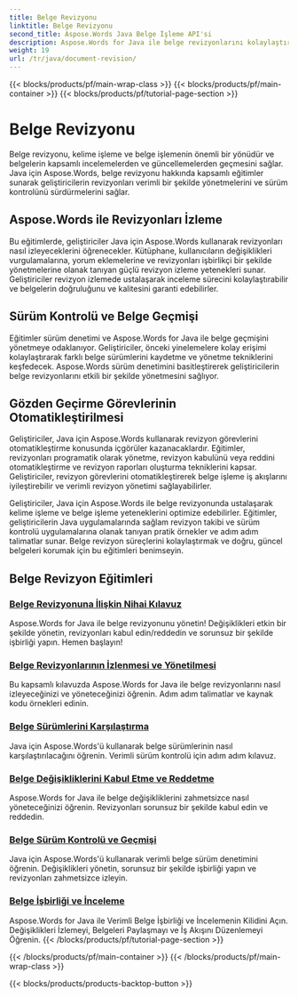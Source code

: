 ```yaml
---
title: Belge Revizyonu
linktitle: Belge Revizyonu
second_title: Aspose.Words Java Belge İşleme API'si
description: Aspose.Words for Java ile belge revizyonlarını kolaylaştırın! Değişiklikleri takip edin, sürüm kontrolünü yönetin ve revizyon görevlerini zahmetsizce otomatikleştirin.
weight: 19
url: /tr/java/document-revision/
---
```


{{< blocks/products/pf/main-wrap-class >}}
{{< blocks/products/pf/main-container >}}
{{< blocks/products/pf/tutorial-page-section >}}

# Belge Revizyonu


Belge revizyonu, kelime işleme ve belge işlemenin önemli bir yönüdür ve belgelerin kapsamlı incelemelerden ve güncellemelerden geçmesini sağlar. Java için Aspose.Words, belge revizyonu hakkında kapsamlı eğitimler sunarak geliştiricilerin revizyonları verimli bir şekilde yönetmelerini ve sürüm kontrolünü sürdürmelerini sağlar.

## Aspose.Words ile Revizyonları İzleme

Bu eğitimlerde, geliştiriciler Java için Aspose.Words kullanarak revizyonları nasıl izleyeceklerini öğrenecekler. Kütüphane, kullanıcıların değişiklikleri vurgulamalarına, yorum eklemelerine ve revizyonları işbirlikçi bir şekilde yönetmelerine olanak tanıyan güçlü revizyon izleme yetenekleri sunar. Geliştiriciler revizyon izlemede ustalaşarak inceleme sürecini kolaylaştırabilir ve belgelerin doğruluğunu ve kalitesini garanti edebilirler.

## Sürüm Kontrolü ve Belge Geçmişi

Eğitimler sürüm denetimi ve Aspose.Words for Java ile belge geçmişini yönetmeye odaklanıyor. Geliştiriciler, önceki yinelemelere kolay erişimi kolaylaştırarak farklı belge sürümlerini kaydetme ve yönetme tekniklerini keşfedecek. Aspose.Words sürüm denetimini basitleştirerek geliştiricilerin belge revizyonlarını etkili bir şekilde yönetmesini sağlıyor.

## Gözden Geçirme Görevlerinin Otomatikleştirilmesi

Geliştiriciler, Java için Aspose.Words kullanarak revizyon görevlerini otomatikleştirme konusunda içgörüler kazanacaklardır. Eğitimler, revizyonları programatik olarak yönetme, revizyon kabulünü veya reddini otomatikleştirme ve revizyon raporları oluşturma tekniklerini kapsar. Geliştiriciler, revizyon görevlerini otomatikleştirerek belge işleme iş akışlarını iyileştirebilir ve verimli revizyon yönetimi sağlayabilirler.

Geliştiriciler, Java için Aspose.Words ile belge revizyonunda ustalaşarak kelime işleme ve belge işleme yeteneklerini optimize edebilirler. Eğitimler, geliştiricilerin Java uygulamalarında sağlam revizyon takibi ve sürüm kontrolü uygulamalarına olanak tanıyan pratik örnekler ve adım adım talimatlar sunar. Belge revizyon süreçlerini kolaylaştırmak ve doğru, güncel belgeleri korumak için bu eğitimleri benimseyin.

## Belge Revizyon Eğitimleri
### [Belge Revizyonuna İlişkin Nihai Kılavuz](./guide-document-revision/)
Aspose.Words for Java ile belge revizyonunu yönetin! Değişiklikleri etkin bir şekilde yönetin, revizyonları kabul edin/reddedin ve sorunsuz bir şekilde işbirliği yapın. Hemen başlayın!
### [Belge Revizyonlarının İzlenmesi ve Yönetilmesi](./tracking-managing-document-revisions/)
Bu kapsamlı kılavuzda Aspose.Words for Java ile belge revizyonlarını nasıl izleyeceğinizi ve yöneteceğinizi öğrenin. Adım adım talimatlar ve kaynak kodu örnekleri edinin.
### [Belge Sürümlerini Karşılaştırma](./comparing-document-versions/)
Java için Aspose.Words'ü kullanarak belge sürümlerinin nasıl karşılaştırılacağını öğrenin. Verimli sürüm kontrolü için adım adım kılavuz.
### [Belge Değişikliklerini Kabul Etme ve Reddetme](./accepting-rejecting-document-changes/)
Aspose.Words for Java ile belge değişikliklerini zahmetsizce nasıl yöneteceğinizi öğrenin. Revizyonları sorunsuz bir şekilde kabul edin ve reddedin.
### [Belge Sürüm Kontrolü ve Geçmişi](./document-version-control-history/)
Java için Aspose.Words'ü kullanarak verimli belge sürüm denetimini öğrenin. Değişiklikleri yönetin, sorunsuz bir şekilde işbirliği yapın ve revizyonları zahmetsizce izleyin.
### [Belge İşbirliği ve İnceleme](./document-collaboration-review/)
Aspose.Words for Java ile Verimli Belge İşbirliği ve İncelemenin Kilidini Açın. Değişiklikleri İzlemeyi, Belgeleri Paylaşmayı ve İş Akışını Düzenlemeyi Öğrenin.
{{< /blocks/products/pf/tutorial-page-section >}}

{{< /blocks/products/pf/main-container >}}
{{< /blocks/products/pf/main-wrap-class >}}

{{< blocks/products/products-backtop-button >}}
